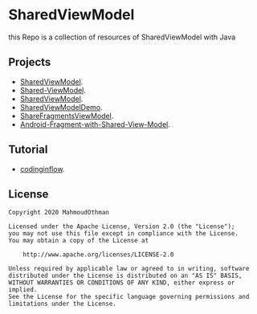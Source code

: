 # SharedViewModel
this Repo is a collection of resources of SharedViewModel with Java

## Projects 
* [SharedViewModel](https://github.com/NagarajWadakannavar/SharedViewModel).
* [Shared-ViewModel](https://github.com/firozmahmud/Shared-ViewModel).
* [SharedViewModel](https://github.com/nknr/SharedViewModel).
* [SharedViewModelDemo](https://github.com/VGahukar/SharedViewModelDemo).
* [ShareFragmentsViewModel](https://github.com/EyeHunts/ShareFragmentsViewModel).
* [Android-Fragment-with-Shared-View-Model](https://github.com/putragraha/Android-Fragment-with-Shared-View-Model).


## Tutorial 
* [codinginflow](https://www.youtube.com/watch?v=ACK67xU1Y3s).

## License
	
	Copyright 2020 MahmoudOthman
	
	Licensed under the Apache License, Version 2.0 (the "License");
	you may not use this file except in compliance with the License.
	You may obtain a copy of the License at
	
		http://www.apache.org/licenses/LICENSE-2.0

	Unless required by applicable law or agreed to in writing, software
	distributed under the License is distributed on an "AS IS" BASIS,
	WITHOUT WARRANTIES OR CONDITIONS OF ANY KIND, either express or implied.
	See the License for the specific language governing permissions and
	limitations under the License.
